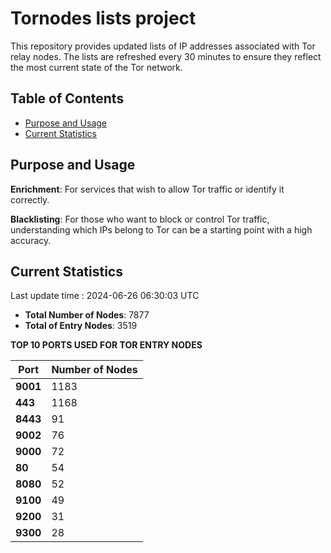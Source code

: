 # Tornodes lists project

This repository provides updated lists of IP addresses associated with Tor relay nodes. The lists are refreshed every 30 minutes to ensure they reflect the most current state of the Tor network.

## Table of Contents

- [Purpose and Usage](#purpose-and-usage)
- [Current Statistics](#current-statistics)


## Purpose and Usage

**Enrichment**: For services that wish to allow Tor traffic or identify it correctly.

**Blacklisting**: For those who want to block or control Tor traffic, understanding which IPs belong to Tor can be a starting point with a high accuracy.

## Current Statistics

Last update time : 2024-06-26 06:30:03 UTC

- **Total Number of Nodes**: 7877
- **Total of Entry Nodes**: 3519

**TOP 10 PORTS USED FOR TOR ENTRY NODES**

| **Port** | **Number of Nodes** |
|------|-----------------|
| **9001**   | 1183  |
| **443**   | 1168  |
| **8443**   | 91  |
| **9002**   | 76  |
| **9000**   | 72  |
| **80**   | 54  |
| **8080**   | 52  |
| **9100**   | 49  |
| **9200**   | 31  |
| **9300**   | 28  |


